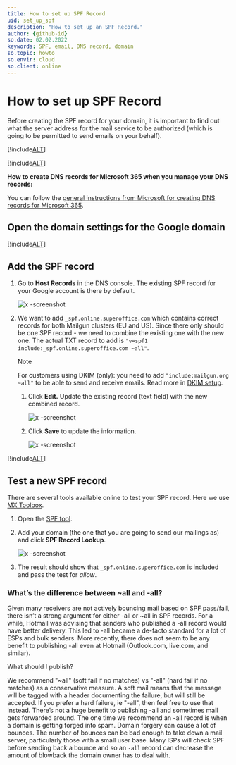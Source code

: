 ```yaml
---
title: How to set up SPF Record
uid: set_up_spf
description: "How to set up an SPF Record."
author: {github-id}
so.date: 02.02.2022
keywords: SPF, email, DNS record, domain
so.topic: howto
so.envir: cloud
so.client: online
---
```


# How to set up SPF Record

Before creating the SPF record for your domain, it is important to find out what the server address for the mail service to be authorized (which is going to be permitted to send emails on your behalf).

[!include[ALT](../includes/envir-google.md)]

[!include[ALT](../includes/hosted-by-enom.md)]

**How to create DNS records for Microsoft 365 when you manage your DNS records:**

You can follow the [general instructions from Microsoft for creating DNS records for Microsoft 365][2].

## Open the domain settings for the Google domain

[!include[ALT](../includes/open-google-domain-settings.md)]

## Add the SPF record

1. Go to **Host Records** in the DNS console. The existing SPF record for your Google account is there by default.

    ![x -screenshot][img1]

2. We want to add `_spf.online.superoffice.com` which contains correct records for both Mailgun clusters (EU and US). Since there only should be one SPF record - we need to combine the existing one with the new one. The actual TXT record to add is `"v=spf1 include:_spf.online.superoffice.com ~all"`.

    > [!NOTE]
    > For customers using DKIM (only): you need to add `"include:mailgun.org ~all"` to be able to send and receive emails. Read more in [DKIM setup][4].

    1. Click **Edit.** Update the existing record (text field) with the new combined record.

         ![x -screenshot][img2]

    2. Click **Save** to update the information.

        ![x -screenshot][img3]

[!include[ALT](../includes/note-dns-propagation-time.md)]

## Test a new SPF record

There are several tools available online to test your SPF record. Here we use [MX Toolbox][1].

1. Open the [SPF tool][3].

2. Add your domain (the one that you are going to send our mailings as) and click **SPF Record Lookup**.

    ![x -screenshot][img5]

3. The result should show that `_spf.online.superoffice.com` is included and pass the test for *allow*.

### What’s the difference between ~all and -all?

Given many receivers are not actively bouncing mail based on SPF pass/fail, there isn’t a strong argument for either -all or ~all in SPF records. For a while, Hotmail was advising that senders who published a -all record would have better delivery. This led to -all became a de-facto standard for a lot of ESPs and bulk senders. More recently, there does not seem to be any benefit to publishing -all even at Hotmail (Outlook.com, live.com, and similar).

What should I publish?

We recommend "~all" (soft fail if no matches) vs "-all" (hard fail if no matches) as a conservative measure. A soft mail means that the message will be tagged with a header documenting the failure, but will still be accepted. If you prefer a hard failure, ie "-all", then feel free to use that instead. There’s not a huge benefit to publishing -all and sometimes mail gets forwarded around. The one time we recommend an -all record is when a domain is getting forged into spam. Domain forgery can cause a lot of bounces. The number of bounces can be bad enough to take down a mail server, particularly those with a small user base. Many ISPs will check SPF before sending back a bounce and so an `-all` record can decrease the amount of blowback the domain owner has to deal with.

<!-- Referenced links -->
[1]: https://mxtoolbox.com/
[2]: https://support.office.com/en-us/article/general-instructions-for-creating-dns-records-for-office-365-e21a9a4a-7b14-42cb-b39b-03aee92da95f
[3]: https://mxtoolbox.com/spf.aspx
[4]: ../dkim/set-up.md

<!-- Referenced images -->
[img1]: media/image.png
[img2]: media/2a906f41-12d9-450b-b38f-9c6b62ed18ec.png
[img3]: media/8e28749e-be90-498f-ad22-584bff9d37b5.png
[img4]: media/image.png
[img5]: media/image7mle8.png
